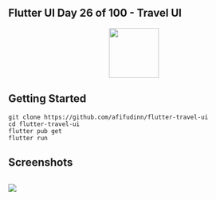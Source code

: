 ## Flutter UI Day 26 of 100 - Travel UI

<p align="center">
  <img src="https://avatars.githubusercontent.com/u/94339143?v=4" width=100/>
</p>

## Getting Started

```
git clone https://github.com/afifudinn/flutter-travel-ui
cd flutter-travel-ui
flutter pub get
flutter run
```

## Screenshots

<p style="float: left;">
  <img src="https://github.com/afifudinx/Flutter-Example/Old/flutter-travel-ui/blob/main/screenshots/1.png"/>
</p>
